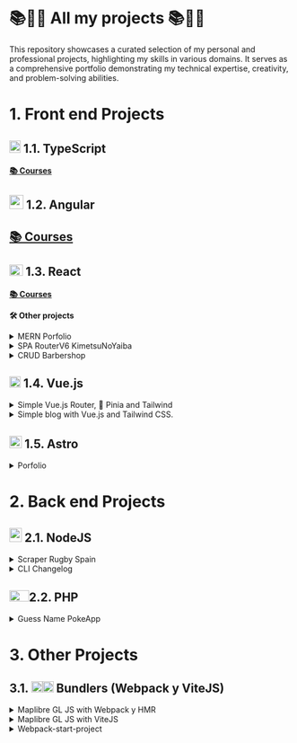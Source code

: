 # 📚🌟💼 All my projects 📚🌟💼
This repository showcases a curated selection of my personal and professional projects, highlighting my skills in various domains. It serves as a comprehensive portfolio demonstrating my technical expertise, creativity, and problem-solving abilities.

# 1. Front end Projects

## <img src="https://upload.wikimedia.org/wikipedia/commons/thumb/4/4c/Typescript_logo_2020.svg/2048px-Typescript_logo_2020.svg.png" width="20" height="22"> 1.1. TypeScript


[**📚 Courses**](https://github.com/AlvaroCodes/Courses-TypeScript)  


## <img src="https://images.ctfassets.net/zojzzdop0fzx/2LzaUqPdXBjtAbFTaDGbW0/a8b4fbfd6ccab7d6de4c3b0803a35ae5/angular_gradient.svg" width="25" height="25"> 1.2. Angular

[**📚 Courses**](https://github.com/AlvaroCodes/Courses-Angular)  
- 

## <img src="https://upload.wikimedia.org/wikipedia/commons/thumb/a/a7/React-icon.svg/1200px-React-icon.svg.png" width="24" height="20"> 1.3. React

[**📚 Courses**](https://github.com/AlvaroCodes/Courses-React/)  

**🛠️ Other projects**

<details>
  
  <summary>MERN Porfolio</summary>
  
📂 Repositories: https://github.com/AlvaroCodes/MERN-Porfolio

![JavaScript](https://img.shields.io/badge/JavaScript-F7DF1E?logo=javascript&logoColor=black&style=for-the-badge)
![React](https://img.shields.io/badge/React-61DAFB?logo=react&logoColor=black&style=for-the-badge)
![Node.js](https://img.shields.io/badge/Node.js-339933?logo=node.js&logoColor=white&style=for-the-badge)

</details>

<details>
  
  <summary>SPA RouterV6 KimetsuNoYaiba</summary>
  
📂 Repositories: https://github.com/AlvaroCodes/SPA-Router-v6-KimetsuNoYaiba  

✨ Site: https://alvarocodes.github.io/SPA-Router-v6-KimetsuNoYaiba/

![JavaScript](https://img.shields.io/badge/JavaScript-F7DF1E?logo=javascript&logoColor=black&style=for-the-badge)
![React](https://img.shields.io/badge/React-61DAFB?logo=react&logoColor=black&style=for-the-badge)


</details>

<details>
  <summary>CRUD Barbershop</summary>
  
📂 Repositories: https://github.com/AlvaroCodes/CRUD-barbershop-React/

![JavaScript](https://img.shields.io/badge/JavaScript-F7DF1E?logo=javascript&logoColor=black&style=for-the-badge)
![React](https://img.shields.io/badge/React-61DAFB?logo=react&logoColor=black&style=for-the-badge)


</details>

## <img src="https://vuejs.org/images/logo.png" width="20" height="20"> 1.4. Vue.js

<details>
  <summary>Simple Vue.js Router, 🍍 Pinia and Tailwind</summary>
  
  ✨ Site: https://alvarocodes.github.io/poke-vuejs-router/  

📂 Repositories: https://github.com/AlvaroCodes/poke-vuejs-router/

![Vue.js](https://img.shields.io/badge/Vue.js-35495E?logo=vue.js&logoColor=4FC08D&style=for-the-badge) ![Tailwind CSS](https://img.shields.io/badge/Tailwind_CSS-38B2AC?logo=tailwind-css&logoColor=white&style=for-the-badge)
</details>

<details>
  <summary>Simple blog with Vue.js and Tailwind CSS.</summary>
  
  ✨ Site: https://alvarocodes.github.io/blog-vue-tailwind-simple/  

📂 Repositories: https://github.com/AlvaroCodes/blog-vue-tailwind-simple  

![Vue.js](https://img.shields.io/badge/Vue.js-35495E?logo=vue.js&logoColor=4FC08D&style=for-the-badge) ![Tailwind CSS](https://img.shields.io/badge/Tailwind_CSS-38B2AC?logo=tailwind-css&logoColor=white&style=for-the-badge)
</details>

## <img src="https://miro.medium.com/v2/resize:fit:1400/1*nLbfO_PdTSpeCdZQuUr8RQ.png" width="22" height="22"> 1.5. Astro

<details>
  
  <summary>Porfolio</summary>
  
📂 Repositories: https://github.com/AlvaroCodes/armDEV_porfolio

![JavaScript](https://img.shields.io/badge/JavaScript-F7DF1E?logo=javascript&logoColor=black&style=for-the-badge)

</details>

# 2. Back end Projects

## <img src="https://seeklogo.com/images/N/nodejs-logo-FBE122E377-seeklogo.com.png" width="22" height="25"> 2.1. NodeJS

<details>
  <summary>Scraper Rugby Spain</summary>
  
📂 Repositories: https://github.com/AlvaroCodes/SCRAPER-RUGBY_SPAIN-CHEERICO

![JavaScript](https://img.shields.io/badge/JavaScript-F7DF1E?logo=javascript&logoColor=black&style=for-the-badge)
![Node.js](https://img.shields.io/badge/Node.js-339933?logo=node.js&logoColor=white&style=for-the-badge)

</details>

<details>
  <summary>CLI Changelog</summary>
  
📂 Repositories: https://github.com/AlvaroCodes/CLI_CHANGELOG

![JavaScript](https://img.shields.io/badge/JavaScript-F7DF1E?logo=javascript&logoColor=black&style=for-the-badge)
![Node.js](https://img.shields.io/badge/Node.js-339933?logo=node.js&logoColor=white&style=for-the-badge)

</details> 

## <img src="https://upload.wikimedia.org/wikipedia/commons/thumb/2/27/PHP-logo.svg/1200px-PHP-logo.svg.png" width="35" height="20">2.2. PHP

</details>

<details>
  <summary>Guess Name PokeApp</summary>
  
📂 Repositories: https://github.com/AlvaroCodes/adivina-nombre-pokeApp

![PHP](https://img.shields.io/badge/PHP-777BB4?logo=php&logoColor=white&style=for-the-badge)
![jQuery](https://img.shields.io/badge/jQuery-0769AD?logo=jquery&logoColor=white&style=for-the-badge)

</details> 


# 3. Other Projects

## 3.1. <img src="https://raw.githubusercontent.com/webpack/media/master/logo/icon-square-small.png" width="20" height="20"><img src="https://upload.wikimedia.org/wikipedia/commons/thumb/f/f1/Vitejs-logo.svg/1039px-Vitejs-logo.svg.png" width="20" height="20"> Bundlers (Webpack y ViteJS)

<details>
  <summary>Maplibre GL JS with Webpack y HMR</summary>
  
📂 Repositories: https://github.com/AlvaroCodes/MapLibre-Webpack

![JavaScript](https://img.shields.io/badge/JavaScript-F7DF1E?logo=javascript&logoColor=black&style=for-the-badge)
![Webpack](https://img.shields.io/badge/Webpack-8DD6F9?logo=webpack&logoColor=white&style=for-the-badge)

</details>

<details>
  <summary>Maplibre GL JS with ViteJS</summary>
  
📂 Repositories: https://github.com/AlvaroCodes/MapLibre-ViteJS

![JavaScript](https://img.shields.io/badge/JavaScript-F7DF1E?logo=javascript&logoColor=black&style=for-the-badge)
![Vite](https://img.shields.io/badge/Vite-646CFF?logo=vite&logoColor=white&style=for-the-badge)

</details>


<details>
  <summary>Webpack-start-project</summary>
  
📂 Repositories: https://github.com/AlvaroCodes/webpack-start-project

![JavaScript](https://img.shields.io/badge/JavaScript-F7DF1E?logo=javascript&logoColor=black&style=for-the-badge)
![Webpack](https://img.shields.io/badge/Webpack-8DD6F9?logo=webpack&logoColor=white&style=for-the-badge)

</details>

